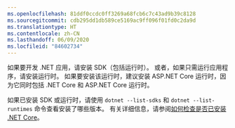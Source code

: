 ```yaml
---
ms.openlocfilehash: 81ddf0ccdc0ff3269a68fcb6c7c43ad9b39c8128
ms.sourcegitcommit: cdb295dd1db589ce5169ac9ff096f01fd0c2da9d
ms.translationtype: HT
ms.contentlocale: zh-CN
ms.lasthandoff: 06/09/2020
ms.locfileid: "84602734"
---
```


如果要开发 .NET 应用，请安装 SDK（包括运行时）。 或者，如果只需运行应用程序，请安装运行时。 如果要安装该运行时，建议安装 ASP.NET Core 运行时，因为它同时包括 .NET Core 和 ASP.NET Core 运行时。

如果已安装 SDK 或运行时，请使用 `dotnet --list-sdks` 和 `dotnet --list-runtimes` 命令查看安装了哪些版本。 有关详细信息，请参阅[如何检查是否已安装 .NET Core](../how-to-detect-installed-versions.md)。
